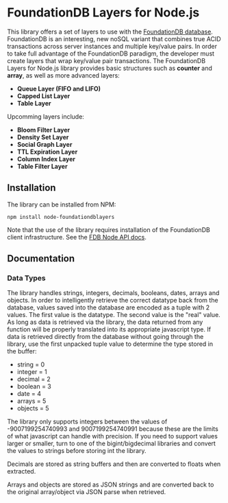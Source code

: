 FoundationDB Layers for Node.js
===============================

This library offers a set of layers to use with the [FoundationDB database](http://www.foundationdb.com/).  FoundationDB
is an interesting, new noSQL variant that combines true ACID transactions across server instances and multiple key/value pairs.
In order to take full advantage of the FoundationDB paradigm, the developer must create layers that wrap key/value pair transactions.
The FoundationDB Layers for Node.js library provides basic structures such as **counter** and **array**, as well as more advanced layers:

- **Queue Layer (FIFO and LIFO)**
- **Capped List Layer**
- **Table Layer**

Upcomming layers include:

- **Bloom Filter Layer**
- **Density Set Layer**
- **Social Graph Layer**
- **TTL Expiration Layer**
- **Column Index Layer**
- **Table Filter Layer**

## Installation

The library can be installed from NPM:

    npm install node-foundationdblayers

Note that the use of the library requires installation of the FoundationDB client infrastructure.  See the [FDB Node API
docs](http://www.foundationdb.com/documentation/beta1/api-node.html).

## Documentation



### Data Types

The library handles strings, integers, decimals, booleans, dates, arrays and objects.  In order to intelligently retrieve
the correct datatype back from the database, values saved into the database are encoded as a tuple with 2 values.  The first
value is the datatype.  The second value is the "real" value.  As long as data is retrieved via the library, the data returned
from any function will be properly translated into its appropriate javascript type.  If data is retrieved directly from the
database without going through the library, use the first unpacked tuple value to determine the type stored in the buffer:

- string = 0
- integer = 1
- decimal = 2
- boolean = 3
- date = 4
- arrays = 5
- objects = 5

The library only supports integers between the values of -9007199254740993 and 9007199254740991 because these
are the limits of what javascript can handle with precision.  If you need to support values larger or smaller, turn to
one of the bigint/bigdecimal libraries and convert the values to strings before storing int the library.

Decimals are stored as string buffers and then are converted to floats when extracted.

Arrays and objects are stored as JSON strings and are converted back to the original array/object via JSON parse when retrieved.
